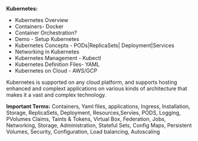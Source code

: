 **Kubernetes:**
* Kubernetes Overview
* Containers- Docker
* Container Orchestration?
* Demo - Setup Kubernetes
* Kubernetes Concepts - PODs|ReplicaSets| Deployment|Services
* Networking in Kubernetes
* Kubernetes Management - Kubectl
* Kubernetes Definition Files- YAML
* Kubernetes on Cloud - AWS/GCP


Kubernetes is supported on any cloud platform, and supports hosting enhanced and complext applications on various kinds of architecture that makes it a vast and complex technology.

**Important Terms:**
Containers, Yaml files, applications, Ingress, Installation, Storage, ReplicaSets, Deployment, Resources,Servies, PODS, Logging, PVolumes Claims,
Taints & Tokens, Virtual Box, Federation, Jobs, Networking, Storage, Administration, Stateful Sets, Config Maps, Persistent Volumes, Security, Configuration, Load balancing, Autoscaling

